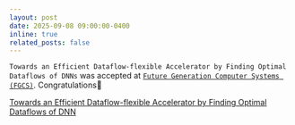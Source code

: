 ```yaml
---
layout: post
date: 2025-09-08 09:00:00-0400
inline: true
related_posts: false
---
```

`Towards an Efficient Dataflow-flexible Accelerator by Finding Optimal Dataflows of DNNs` was accepted at <a href="https://www.sciencedirect.com/journal/future-generation-computer-systems">`Future Generation Computer Systems (FGCS)`</a>. Congratulations:tada:

<a href="https://www.sciencedirect.com/science/article/pii/S0167739X25004170">Towards an Efficient Dataflow-flexible Accelerator by Finding Optimal Dataflows of DNN</a>


